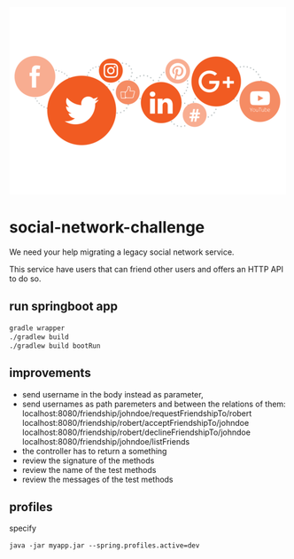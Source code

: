 ![social-networks](./_media/social-networks.png)

# social-network-challenge

We need your help migrating a legacy social network service.

This service have users that can friend other users and offers an HTTP API to do so.

## run springboot app
```
gradle wrapper
./gradlew build
./gradlew build bootRun
```

## improvements

- send username in the body instead as parameter,
- send usernames as path paremeters and between the relations of them: 
localhost:8080/friendship/johndoe/requestFriendshipTo/robert
localhost:8080/friendship/robert/acceptFriendshipTo/johndoe
localhost:8080/friendship/robert/declineFriendshipTo/johndoe
localhost:8080/friendship/johndoe/listFriends
- the controller has to return a something
- review the signature of the methods
- review the name of the test methods
- review the messages of the test methods

## profiles
specify
```aidl
java -jar myapp.jar --spring.profiles.active=dev
```
